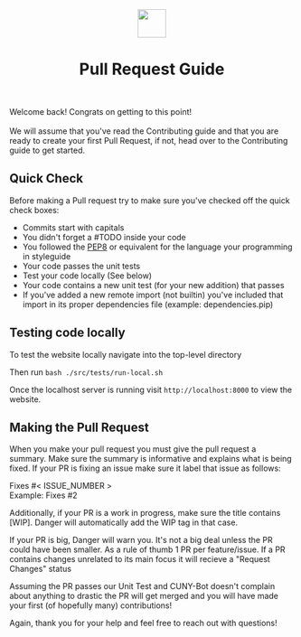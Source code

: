<center><img src=https://camo.githubusercontent.com/98ac5a9047bbf6a063e667a933cc056ea3e627a6/68747470733a2f2f6d617863646e2e69636f6e73382e636f6d2f416e64726f69645f4c2f504e472f3531322f50726f6772616d6d696e672f70756c6c5f726571756573742d3531322e706e67 width=50> 

# Pull Request Guide 
</center>
<br>

Welcome back! Congrats on getting to this point!
<br>
<br>
We will assume that you've read the Contributing guide and that you are ready to create your first Pull Request, if not, head over to the Contributing guide to get started.

## Quick Check

Before making a Pull request try to make sure you've checked off the quick check boxes:

* Commits start with capitals
* You didn't forget a #TODO inside your code
* You followed the [PEP8](https://www.python.org/dev/peps/pep-0008) or equivalent for the language your programming in styleguide
* Your code passes the unit tests
* Test your code locally (See below)
* Your code contains a new unit test (for your new addition) that passes
* If you've added a new remote import (not builtin) you've included that import in its proper dependencies file (example: dependencies.pip)


## Testing code locally
To test the website locally navigate into the top-level directory

Then run `bash ./src/tests/run-local.sh`

Once the localhost server is running visit `http://localhost:8000` to view the website.

## Making the Pull Request 

When you make your pull request you must give the pull request a summary. Make sure the summary is informative and explains what is being fixed. If your PR is fixing an issue make sure it label that issue as follows:
<br>

Fixes #< ISSUE_NUMBER >
<br>
Example: Fixes #2
<br>

Additionally, if your PR is a work in progress, make sure the title contains [WIP]. Danger will automatically add the WIP tag in that case. 

If your PR is big, Danger will warn you. It's not a big deal unless the PR could have been smaller. As a rule of thumb 1 PR per feature/issue. If a PR contains changes unrelated to its main focus it will recieve a "Request Changes" status 

Assuming the PR passes our Unit Test and CUNY-Bot doesn't complain about anything to drastic the PR will get merged and you will have made your first (of hopefully many) contributions!

Again, thank you for your help and feel free to reach out with questions!





